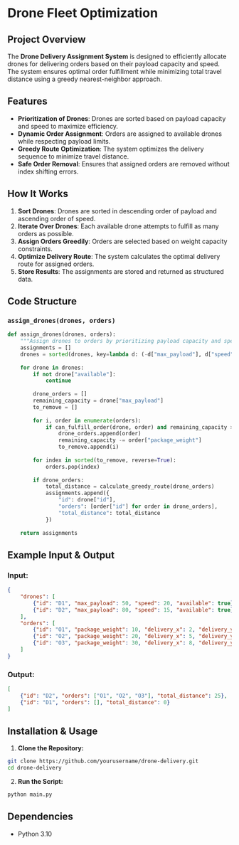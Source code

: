 # Drone Fleet Optimization

## Project Overview
The **Drone Delivery Assignment System** is designed to efficiently allocate drones for delivering orders based on their payload capacity and speed. The system ensures optimal order fulfillment while minimizing total travel distance using a greedy nearest-neighbor approach.

## Features
- **Prioritization of Drones**: Drones are sorted based on payload capacity and speed to maximize efficiency.
- **Dynamic Order Assignment**: Orders are assigned to available drones while respecting payload limits.
- **Greedy Route Optimization**: The system optimizes the delivery sequence to minimize travel distance.
- **Safe Order Removal**: Ensures that assigned orders are removed without index shifting errors.

## How It Works
1. **Sort Drones**: Drones are sorted in descending order of payload and ascending order of speed.
2. **Iterate Over Drones**: Each available drone attempts to fulfill as many orders as possible.
3. **Assign Orders Greedily**: Orders are selected based on weight capacity constraints.
4. **Optimize Delivery Route**: The system calculates the optimal delivery route for assigned orders.
5. **Store Results**: The assignments are stored and returned as structured data.

## Code Structure
### **`assign_drones(drones, orders)`**
```python
def assign_drones(drones, orders):
    """Assign drones to orders by prioritizing payload capacity and speed."""
    assignments = []
    drones = sorted(drones, key=lambda d: (-d["max_payload"], d["speed"]))
    
    for drone in drones:
        if not drone["available"]:
            continue
        
        drone_orders = []
        remaining_capacity = drone["max_payload"]
        to_remove = []
        
        for i, order in enumerate(orders):
            if can_fulfill_order(drone, order) and remaining_capacity >= order["package_weight"]:
                drone_orders.append(order)
                remaining_capacity -= order["package_weight"]
                to_remove.append(i)
        
        for index in sorted(to_remove, reverse=True):
            orders.pop(index)
        
        if drone_orders:
            total_distance = calculate_greedy_route(drone_orders)
            assignments.append({
                "id": drone["id"],
                "orders": [order["id"] for order in drone_orders],
                "total_distance": total_distance
            })
    
    return assignments
```

## Example Input & Output
### **Input:**
```json
{
    "drones": [
        {"id": "D1", "max_payload": 50, "speed": 20, "available": true},
        {"id": "D2", "max_payload": 80, "speed": 15, "available": true}
    ],
    "orders": [
        {"id": "O1", "package_weight": 10, "delivery_x": 2, "delivery_y": 3},
        {"id": "O2", "package_weight": 20, "delivery_x": 5, "delivery_y": 6},
        {"id": "O3", "package_weight": 30, "delivery_x": 8, "delivery_y": 9}
    ]
}
```

### **Output:**
```json
[
    {"id": "D2", "orders": ["O1", "O2", "O3"], "total_distance": 25},
    {"id": "D1", "orders": [], "total_distance": 0}
]
```

## Installation & Usage
1. **Clone the Repository:**
```sh
git clone https://github.com/yourusername/drone-delivery.git
cd drone-delivery
```

2. **Run the Script:**
```sh
python main.py
```


## Dependencies
- Python 3.10
